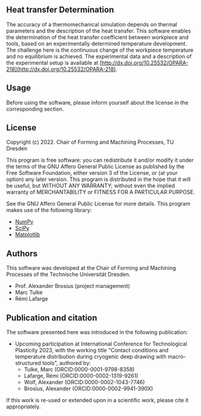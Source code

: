 ## Heat transfer Determination

The accuracy of a thermomechanical simulation depends on thermal parameters and the description of the heat transfer.
This software enables the determination of the heat transfer coefficient between workpiece and tools,
based on an experimentally determined temperature development. The challenge here is the continuous change of
the workpiece temperature and no equilibrium is achieved. The experimental data and a description of
the experimental setup is available at [http://dx.doi.org/10.25532/OPARA-218](http://dx.doi.org/10.25532/OPARA-218).

## Usage
Before using the software, please inform yourself about the license in the corresponding section.

## License
Copyright (c) 2022. Chair of Forming and Machining Processes, TU Dresden

This program is free software: you can redistribute it and/or modify it under the terms of the GNU Affero General
Public License as published by the Free Software Foundation, either version 3 of the License, or (at your option) 
any later version. This program is distributed in the hope that it will be useful, but WITHOUT ANY WARRANTY; 
without even the implied warranty of MERCHANTABILITY or FITNESS FOR A PARTICULAR PURPOSE. 

See the GNU Affero General Public License for more details.
This program makes use of the following library:
- [NumPy](https://numpy.org/)
- [SciPy](https://scipy.org/)
- [Matplotlib](matplotlib.org/)


## Authors
This software was developed at the Chair of Forming and Machining Processes of the Technische Universität Dresden.

 - Prof. Alexander Brosius (project management) 
 - Marc Tulke 
 - Rémi Lafarge

## Publication and citation

The software presented here was introduced in the following publication:

- Upcoming participation at International Conference for Technological Plasticity 2023, with the working title "Contact conditions and temperature distribution during cryogenic deep drawing with macro-structured tools",
authored by:
  - Tulke, Marc        (ORCID:0000-0001-9798-8358)
  - Lafarge, Rémi      (ORCID:0000-0002-1319-9261)
  - Wolf, Alexander    (ORCID:0000-0002-1043-7746)
  - Brosius, Alexander (ORCID:0000-0002-9941-390X)

If this work is re-used or extended upon in a scientific work, please cite it appropriately.
